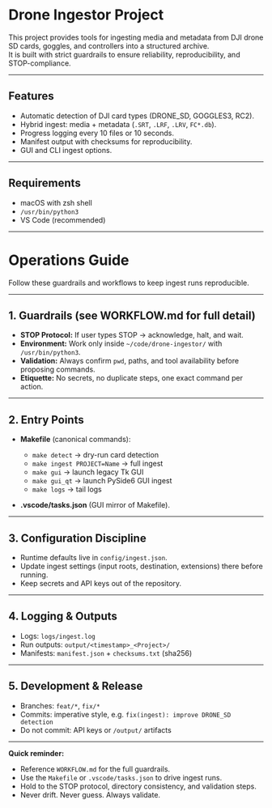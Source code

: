 # Drone Ingestor Project

This project provides tools for ingesting media and metadata from DJI drone SD cards, goggles, and controllers into a structured archive.  
It is built with strict guardrails to ensure reliability, reproducibility, and STOP-compliance.

---

## Features
- Automatic detection of DJI card types (DRONE_SD, GOGGLES3, RC2).
- Hybrid ingest: media + metadata (`.SRT`, `.LRF`, `.LRV`, `FC*.db`).
- Progress logging every 10 files or 10 seconds.
- Manifest output with checksums for reproducibility.
- GUI and CLI ingest options.

---

## Requirements
- macOS with zsh shell
- `/usr/bin/python3`
- VS Code (recommended)

---

# Operations Guide

Follow these guardrails and workflows to keep ingest runs reproducible.

---

## 1. Guardrails (see WORKFLOW.md for full detail)
- **STOP Protocol:** If user types STOP → acknowledge, halt, and wait.  
- **Environment:** Work only inside `~/code/drone-ingestor/` with `/usr/bin/python3`.  
- **Validation:** Always confirm `pwd`, paths, and tool availability before proposing commands.  
- **Etiquette:** No secrets, no duplicate steps, one exact command per action.

---

## 2. Entry Points
- **Makefile** (canonical commands):
  - `make detect` → dry-run card detection
  - `make ingest PROJECT=Name` → full ingest
  - `make gui` → launch legacy Tk GUI
  - `make gui_qt` → launch PySide6 GUI ingest
  - `make logs` → tail logs

- **.vscode/tasks.json** (GUI mirror of Makefile).

---

## 3. Configuration Discipline
- Runtime defaults live in `config/ingest.json`.
- Update ingest settings (input roots, destination, extensions) there before running.
- Keep secrets and API keys out of the repository.

---

## 4. Logging & Outputs
- Logs: `logs/ingest.log`  
- Run outputs: `output/<timestamp>_<Project>/`  
- Manifests: `manifest.json` + `checksums.txt` (sha256)  

---

## 5. Development & Release
- Branches: `feat/*`, `fix/*`  
- Commits: imperative style, e.g. `fix(ingest): improve DRONE_SD detection`  
- Do not commit: API keys or `/output/` artifacts

---

**Quick reminder:**  
- Reference `WORKFLOW.md` for the full guardrails.  
- Use the `Makefile` or `.vscode/tasks.json` to drive ingest runs.  
- Hold to the STOP protocol, directory consistency, and validation steps.  
- Never drift. Never guess. Always validate.
